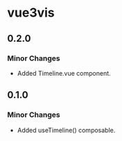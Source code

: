 # vue3vis

## 0.2.0

### Minor Changes

- Added Timeline.vue component.

## 0.1.0

### Minor Changes

- Added useTimeline() composable.
